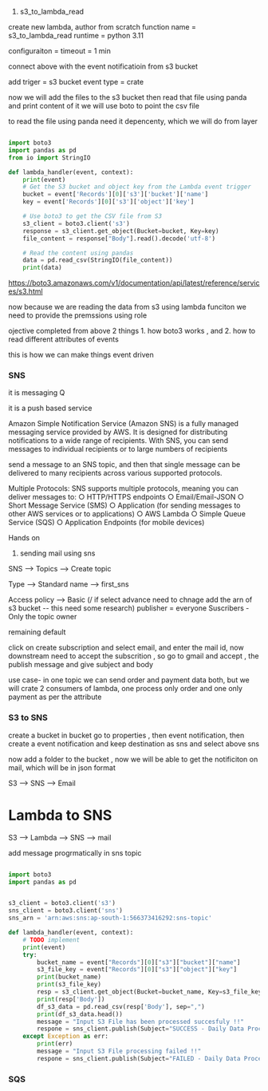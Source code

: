 

1. s3_to_lambda_read


create new lambda, 
author from scratch 
function name =  s3_to_lambda_read
runtime = python 3.11

configuraiton = timeout = 1 min


connect above with the event notificatioin from s3 bucket 

add triger = s3 bucket 
event type = crate 


now we will add the files to the s3 bucket then read that file using panda and print content of it
we will use boto to point the csv file

to read the file using panda need it depencenty, which we will do from layer  

```py

import boto3
import pandas as pd
from io import StringIO

def lambda_handler(event, context):
    print(event)
    # Get the S3 bucket and object key from the Lambda event trigger
    bucket = event['Records'][0]['s3']['bucket']['name']
    key = event['Records'][0]['s3']['object']['key']

    # Use boto3 to get the CSV file from S3
    s3_client = boto3.client('s3')
    response = s3_client.get_object(Bucket=bucket, Key=key)
    file_content = response["Body"].read().decode('utf-8')

    # Read the content using pandas
    data = pd.read_csv(StringIO(file_content))
    print(data)

```
https://boto3.amazonaws.com/v1/documentation/api/latest/reference/services/s3.html




now because we are reading the data from s3 using lambda funciton we need to provide the premssions using role

ojective completed from above 2 things 1. how boto3 works , and 2. how to read different attributes of events

this is how we can make things event driven 






### SNS

it is messaging Q

it is a push based service 

Amazon Simple Notification Service (Amazon SNS) is a fully managed messaging service provided by AWS. It is designed for distributing notifications to a wide range of recipients. With SNS, you can send messages to individual recipients or to large numbers of recipients

send a message to an SNS topic, and then that single message can be delivered to many recipients 
across various supported protocols.

Multiple Protocols: SNS supports multiple protocols, meaning you can deliver messages to:
○ HTTP/HTTPS endpoints
○ Email/Email-JSON
○ Short Message Service (SMS)
○ Application (for sending messages to other AWS services or to applications)
○ AWS Lambda
○ Simple Queue Service (SQS)
○ Application Endpoints (for mobile devices)

Hands on

1. sending mail using sns

SNS --> Topics --> Create topic 

Type --> Standard 
name --> first_sns

Access policy
--> Basic     (/ if select advance need to chnage add the arn of s3 bucket -- this need some research)
    publisher = everyone
    Suscribers - Only the topic owner

remaining default

click on create subscription and select email, and enter the mail id, now downstream need to accept the subscrition , so go to gmail and accept , the publish message and give subject and body

use case- in one topic we can send order and payment data both, 
but we will crate 2 consumers of lambda, one process only order and one only payment as per the attribute 




### S3 to SNS 

create a bucket 
in bucket go to properties , then event notification, then create a event notification and keep destination as sns and select above sns

now add a folder to the bucket , now we will be able to get the notificiton on mail, which will be in json format

S3 --> SNS --> Email



# Lambda to SNS

S3 --> Lambda --> SNS --> mail

add message progrmatically in sns topic 

```py

import boto3
import pandas as pd


s3_client = boto3.client('s3')
sns_client = boto3.client('sns')
sns_arn = 'arn:aws:sns:ap-south-1:566373416292:sns-topic'

def lambda_handler(event, context):
    # TODO implement
    print(event)
    try:
        bucket_name = event["Records"][0]["s3"]["bucket"]["name"]
        s3_file_key = event["Records"][0]["s3"]["object"]["key"]
        print(bucket_name)
        print(s3_file_key)
        resp = s3_client.get_object(Bucket=bucket_name, Key=s3_file_key)
        print(resp['Body'])
        df_s3_data = pd.read_csv(resp['Body'], sep=",")
        print(df_s3_data.head())
        message = "Input S3 File has been processed succesfuly !!"
        respone = sns_client.publish(Subject="SUCCESS - Daily Data Processing",TargetArn=sns_arn, Message=message, MessageStructure='text')
    except Exception as err:
        print(err)
        message = "Input S3 File processing failed !!"
        respone = sns_client.publish(Subject="FAILED - Daily Data Processing", TargetArn=sns_arn, Message=message, MessageStructure='text')
```


### SQS

